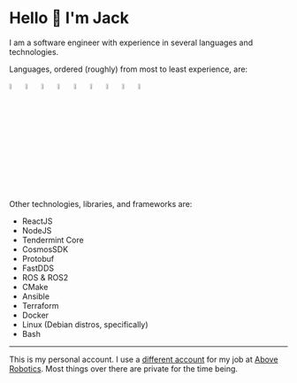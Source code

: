 # Hello 👋 I'm Jack

I am a software engineer with experience in several languages and technologies. 

Languages, ordered (roughly) from most to least experience, are:

<p align="left">
<!--   <img src="https://upload.wikimedia.org/wikipedia/commons/thumb/1/18/ISO_C%2B%2B_Logo.svg/1280px-ISO_C%2B%2B_Logo.svg.png" width=5%/> -->
  <img src="https://raw.githubusercontent.com/danielcranney/readme-generator/main/public/icons/skills/cplusplus-colored.svg" width=5%/>
  <img src="https://raw.githubusercontent.com/danielcranney/readme-generator/main/public/icons/skills/python-colored.svg" width=5%/>
  <img src="https://raw.githubusercontent.com/danielcranney/readme-generator/main/public/icons/skills/c-colored.svg" width=5%/>
<!--   <img src="https://upload.wikimedia.org/wikipedia/commons/1/19/C_Logo.png" width=5%/> -->
  <img src="https://raw.githubusercontent.com/danielcranney/readme-generator/main/public/icons/skills/typescript-colored.svg" width=5%/>
  <img src="https://raw.githubusercontent.com/danielcranney/readme-generator/main/public/icons/skills/javascript-colored.svg" width=5%/>
  <img src="https://raw.githubusercontent.com/danielcranney/readme-generator/main/public/icons/skills/go-colored.svg" width=5%/>
  <img src="https://raw.githubusercontent.com/danielcranney/readme-generator/main/public/icons/skills/rust-colored.svg" width=5%/>
  <img src="https://raw.githubusercontent.com/danielcranney/readme-generator/main/public/icons/skills/html5-colored.svg" width=5%/>
  <img src="https://raw.githubusercontent.com/danielcranney/readme-generator/main/public/icons/skills/css3-colored.svg" width=5%/>
</p>

Other technologies, libraries, and frameworks are:

<!-- <p align="left">
  <img src="https://raw.githubusercontent.com/danielcranney/readme-generator/main/public/icons/skills/react-colored.svg" width=5%/>
  <img src="https://raw.githubusercontent.com/danielcranney/readme-generator/main/public/icons/skills/nodejs-colored.svg" width=5%/>
  <img src="https://tendermint.com/core.svg" width=5%/>
  <img src="https://raw.githubusercontent.com/cosmos/cosmos-sdk/main/docs/static/img/logo-sdk.svg" width=5%/>
  <img src="https://developers.google.com/site-assets/developers-logo-color.svg" width=5%/>
</p> -->

- ReactJS
- NodeJS
- Tendermint Core
- CosmosSDK
- Protobuf
- FastDDS
- ROS & ROS2
- CMake
- Ansible
- Terraform
- Docker
- Linux (Debian distros, specifically)
- Bash

---

This is my personal account. I use a [different account](https://github.com/Jack-Above) for my job at [Above Robotics](https://github.com/AboveRobotics). Most things over there are private for the time being.
